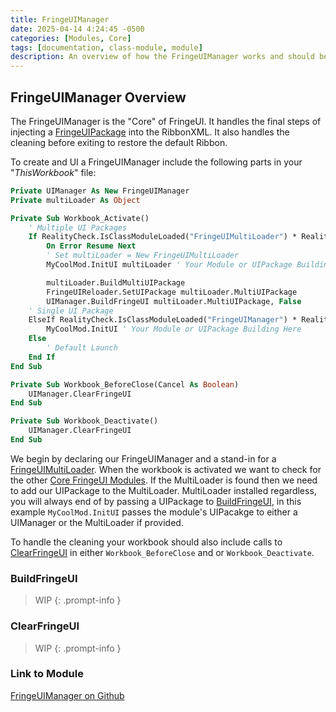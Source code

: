 ```yaml
---
title: FringeUIManager
date: 2025-04-14 4:24:45 -0500
categories: [Modules, Core]
tags: [documentation, class-module, module]
description: An overview of how the FringeUIManager works and should be used.
---
```


## FringeUIManager Overview

The FringeUIManager is the "Core" of FringeUI. It handles the final steps of injecting
a [FringeUIPackage](https://scorpiogameking.github.io/FringeUI/posts/FringeUIPackage/) 
into the RibbonXML. It also handles the cleaning before exiting to restore the default
Ribbon.

To create and UI a FringeUIManager include the following parts  in your "*ThisWorkbook*" 
file:

```vb
Private UIManager As New FringeUIManager
Private multiLoader As Object

Private Sub Workbook_Activate()
    ' Multiple UI Packages
    If RealityCheck.IsClassModuleLoaded("FringeUIMultiLoader") * RealityCheck.IsClassModuleLoaded("FringeUIManager") * RealityCheck.IsClassModuleLoaded("FringeUIPackage") Then
        On Error Resume Next
        ' Set multiLoader = New FringeUIMultiLoader
        MyCoolMod.InitUI multiLoader ' Your Module or UIPackage Building Here

        multiLoader.BuildMultiUIPackage
        FringeUIReloader.SetUIPackage multiLoader.MultiUIPackage
        UIManager.BuildFringeUI multiLoader.MultiUIPackage, False
    ' Single UI Package
    ElseIf RealityCheck.IsClassModuleLoaded("FringeUIManager") * RealityCheck.IsClassModuleLoaded("FringeUIPackage") Then
        MyCoolMod.InitUI ' Your Module or UIPackage Building Here
    Else
        ' Default Launch
    End If
End Sub

Private Sub Workbook_BeforeClose(Cancel As Boolean)
    UIManager.ClearFringeUI
End Sub

Private Sub Workbook_Deactivate()
    UIManager.ClearFringeUI
End Sub
```

We begin by declaring our FringeUIManager and a stand-in for a [FringeUIMultiLoader](https://scorpiogameking.github.io/FringeUI/posts/FringeUIMultiLoader/).
When the workbook is activated we want to check for the other [Core FringeUI Modules](https://scorpiogameking.github.io/FringeUI/categories/core/).
If the MultiLoader is found then we need to add our UIPackage to the MultiLoader. MultiLoader installed regardless, you will always end of by passing a UIPackage to
[BuildFringeUI](#buildfringeui), in this example `MyCoolMod.InitUI` passes the module's
UIPacakge to either a UIManager or the MultiLoader if provided.

To handle the cleaning your workbook should also include calls to [ClearFringeUI](#clearfringeui)
in either `Workbook_BeforeClose` and or `Workbook_Deactivate`.

### BuildFringeUI

> WIP
{: .prompt-info }

### ClearFringeUI

> WIP
{: .prompt-info }

### Link to Module

[FringeUIManager on Github](https://github.com/ScorpioGameKing/FringeUI/blob/main/fringeui/class_modules/FringeUI/FringeUIManager.cls)